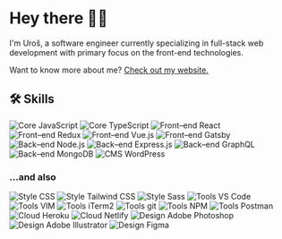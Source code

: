 # Hey there 👋🏻

I'm Uroš, a software engineer currently specializing in full-stack web development with primary focus on the front-end technologies.

Want to know more about me? [Check out my website.]([https://unesic.dev](https://portfolio-six-kappa-58.vercel.app/))

## 🛠 Skills

<picture>
  <source media="(prefers-color-scheme: light)" srcset="https://img.shields.io/badge/Core-JavaScript-informational?style=flat&logo=JavaScript&logoColor=0586C7&labelColor=E9EFFB&color=D5E0F6" />
  <source media="(prefers-color-scheme: dark)" srcset="https://img.shields.io/badge/Core-JavaScript-informational?style=flat&logo=JavaScript&logoColor=00EAD0&labelColor=121721&color=1F2C47" />
  <img alt="Core JavaScript" src="https://img.shields.io/badge/Core-JavaScript-informational?style=flat&logo=JavaScript&logoColor=00EAD0&labelColor=121721&color=1F2C47" />
</picture>
<picture>
  <source media="(prefers-color-scheme: light)" srcset="https://img.shields.io/badge/Core-TypeScript-informational?style=flat&logo=TypeScript&logoColor=0586C7&labelColor=E9EFFB&color=D5E0F6" />
  <source media="(prefers-color-scheme: dark)" srcset="https://img.shields.io/badge/Core-TypeScript-informational?style=flat&logo=TypeScript&logoColor=00EAD0&labelColor=121721&color=1F2C47" />
  <img alt="Core TypeScript" src="https://img.shields.io/badge/Core-TypeScript-informational?style=flat&logo=TypeScript&logoColor=00EAD0&labelColor=121721&color=1F2C47" />
</picture>
<picture>
  <source media="(prefers-color-scheme: light)" srcset="https://img.shields.io/badge/Front–end-React-informational?style=flat&logo=React&logoColor=0586C7&labelColor=E9EFFB&color=D5E0F6" />
  <source media="(prefers-color-scheme: dark)" srcset="https://img.shields.io/badge/Front–end-React-informational?style=flat&logo=React&logoColor=00EAD0&labelColor=121721&color=1F2C47" />
  <img alt="Front–end React" src="https://img.shields.io/badge/Front–end-React-informational?style=flat&logo=React&logoColor=00EAD0&labelColor=121721&color=1F2C47" />
</picture>
<picture>
  <source media="(prefers-color-scheme: light)" srcset="https://img.shields.io/badge/Front–end-Redux-informational?style=flat&logo=Redux&logoColor=0586C7&labelColor=E9EFFB&color=D5E0F6" />
  <source media="(prefers-color-scheme: dark)" srcset="https://img.shields.io/badge/Front–end-Redux-informational?style=flat&logo=Redux&logoColor=00EAD0&labelColor=121721&color=1F2C47" />
  <img alt="Front–end Redux" src="https://img.shields.io/badge/Front–end-Redux-informational?style=flat&logo=Redux&logoColor=00EAD0&labelColor=121721&color=1F2C47" />
</picture>
<picture>
  <source media="(prefers-color-scheme: light)" srcset="https://img.shields.io/badge/Front–end-Vue.js-informational?style=flat&logo=Vue.js&logoColor=0586C7&labelColor=E9EFFB&color=D5E0F6" />
  <source media="(prefers-color-scheme: dark)" srcset="https://img.shields.io/badge/Front–end-Vue.js-informational?style=flat&logo=Vue.js&logoColor=00EAD0&labelColor=121721&color=1F2C47" />
  <img alt="Front–end Vue.js" src="https://img.shields.io/badge/Front–end-Vue.js-informational?style=flat&logo=Vue.js&logoColor=00EAD0&labelColor=121721&color=1F2C47" />
</picture>
<picture>
  <source media="(prefers-color-scheme: light)" srcset="https://img.shields.io/badge/Front–end-Gatsby-informational?style=flat&logo=Gatsby&logoColor=0586C7&labelColor=E9EFFB&color=D5E0F6" />
  <source media="(prefers-color-scheme: dark)" srcset="https://img.shields.io/badge/Front–end-Gatsby-informational?style=flat&logo=Gatsby&logoColor=00EAD0&labelColor=121721&color=1F2C47" />
  <img alt="Front–end Gatsby" src="https://img.shields.io/badge/Front–end-Gatsby-informational?style=flat&logo=Gatsby&logoColor=00EAD0&labelColor=121721&color=1F2C47" />
</picture>
<picture>
  <source media="(prefers-color-scheme: light)" srcset="https://img.shields.io/badge/Back–end-Node.js-informational?style=flat&logo=Node.js&logoColor=0586C7&labelColor=E9EFFB&color=D5E0F6" />
  <source media="(prefers-color-scheme: dark)" srcset="https://img.shields.io/badge/Back–end-Node.js-informational?style=flat&logo=Node.js&logoColor=00EAD0&labelColor=121721&color=1F2C47" />
  <img alt="Back–end Node.js" src="https://img.shields.io/badge/Back–end-Node.js-informational?style=flat&logo=Node.js&logoColor=00EAD0&labelColor=121721&color=1F2C47" />
</picture>
<picture>
  <source media="(prefers-color-scheme: light)" srcset="https://img.shields.io/badge/Back–end-Express.js-informational?style=flat&logo=Express&logoColor=0586C7&labelColor=E9EFFB&color=D5E0F6" />
  <source media="(prefers-color-scheme: dark)" srcset="https://img.shields.io/badge/Back–end-Express.js-informational?style=flat&logo=Express&logoColor=00EAD0&labelColor=121721&color=1F2C47" />
  <img alt="Back–end Express.js" src="https://img.shields.io/badge/Back–end-Express.js-informational?style=flat&logo=Express&logoColor=00EAD0&labelColor=121721&color=1F2C47" />
</picture>
<picture>
  <source media="(prefers-color-scheme: light)" srcset="https://img.shields.io/badge/Back–end-GraphQL-informational?style=flat&logo=GraphQL&logoColor=0586C7&labelColor=E9EFFB&color=D5E0F6" />
  <source media="(prefers-color-scheme: dark)" srcset="https://img.shields.io/badge/Back–end-GraphQL-informational?style=flat&logo=GraphQL&logoColor=00EAD0&labelColor=121721&color=1F2C47" />
  <img alt="Back–end GraphQL" src="https://img.shields.io/badge/Back–end-GraphQL-informational?style=flat&logo=GraphQL&logoColor=00EAD0&labelColor=121721&color=1F2C47" />
</picture>
<picture>
  <source media="(prefers-color-scheme: light)" srcset="https://img.shields.io/badge/Back–end-MongoDB-informational?style=flat&logo=MongoDB&logoColor=0586C7&labelColor=E9EFFB&color=D5E0F6" />
  <source media="(prefers-color-scheme: dark)" srcset="https://img.shields.io/badge/Back–end-MongoDB-informational?style=flat&logo=MongoDB&logoColor=00EAD0&labelColor=121721&color=1F2C47" />
  <img alt="Back–end MongoDB" src="https://img.shields.io/badge/Back–end-MongoDB-informational?style=flat&logo=MongoDB&logoColor=00EAD0&labelColor=121721&color=1F2C47" />
</picture>
<picture>
  <source media="(prefers-color-scheme: light)" srcset="https://img.shields.io/badge/CMS-WordPress-informational?style=flat&logo=WordPress&logoColor=0586C7&labelColor=E9EFFB&color=D5E0F6" />
  <source media="(prefers-color-scheme: dark)" srcset="https://img.shields.io/badge/CMS-WordPress-informational?style=flat&logo=WordPress&logoColor=00EAD0&labelColor=121721&color=1F2C47" />
  <img alt="CMS WordPress" src="https://img.shields.io/badge/CMS-WordPress-informational?style=flat&logo=WordPress&logoColor=00EAD0&labelColor=121721&color=1F2C47" />
</picture>

### ...and also

<picture>
  <source media="(prefers-color-scheme: light)" srcset="https://img.shields.io/badge/Style-CSS-informational?style=flat&logo=css3&logoColor=0586C7&labelColor=E9EFFB&color=D5E0F6" />
  <source media="(prefers-color-scheme: dark)" srcset="https://img.shields.io/badge/Style-CSS-informational?style=flat&logo=css3&logoColor=00EAD0&labelColor=121721&color=1F2C47" />
  <img alt="Style CSS" src="https://img.shields.io/badge/Style-CSS-informational?style=flat&logo=css3&logoColor=00EAD0&labelColor=121721&color=1F2C47" />
</picture>
<picture>
  <source media="(prefers-color-scheme: light)" srcset="https://img.shields.io/badge/Style-Tailwind_CSS-informational?style=flat&logo=Tailwind-CSS&logoColor=0586C7&labelColor=E9EFFB&color=D5E0F6" />
  <source media="(prefers-color-scheme: dark)" srcset="https://img.shields.io/badge/Style-Tailwind_CSS-informational?style=flat&logo=Tailwind-CSS&logoColor=00EAD0&labelColor=121721&color=1F2C47" />
  <img alt="Style Tailwind CSS" src="https://img.shields.io/badge/Style-Tailwind_CSS-informational?style=flat&logo=Tailwind-CSS&logoColor=00EAD0&labelColor=121721&color=1F2C47" />
</picture>
<picture>
  <source media="(prefers-color-scheme: light)" srcset="https://img.shields.io/badge/Style-Sass-informational?style=flat&logo=Sass&logoColor=0586C7&labelColor=E9EFFB&color=D5E0F6" />
  <source media="(prefers-color-scheme: dark)" srcset="https://img.shields.io/badge/Style-Sass-informational?style=flat&logo=Sass&logoColor=00EAD0&labelColor=121721&color=1F2C47" />
  <img alt="Style Sass" src="https://img.shields.io/badge/Style-Sass-informational?style=flat&logo=Sass&logoColor=00EAD0&labelColor=121721&color=1F2C47" />
</picture>
<picture>
  <source media="(prefers-color-scheme: light)" srcset="https://img.shields.io/badge/Tools-VS_Code-informational?style=flat&logo=Visual-Studio-Code&logoColor=0586C7&labelColor=E9EFFB&color=D5E0F6" />
  <source media="(prefers-color-scheme: dark)" srcset="https://img.shields.io/badge/Tools-VS_Code-informational?style=flat&logo=Visual-Studio-Code&logoColor=00EAD0&labelColor=121721&color=1F2C47" />
  <img alt="Tools VS Code" src="https://img.shields.io/badge/Tools-VS_Code-informational?style=flat&logo=Visual-Studio-Code&logoColor=00EAD0&labelColor=121721&color=1F2C47" />
</picture>
<picture>
  <source media="(prefers-color-scheme: light)" srcset="https://img.shields.io/badge/Tools-VIM-informational?style=flat&logo=VIM&logoColor=0586C7&labelColor=E9EFFB&color=D5E0F6" />
  <source media="(prefers-color-scheme: dark)" srcset="https://img.shields.io/badge/Tools-VIM-informational?style=flat&logo=VIM&logoColor=00EAD0&labelColor=121721&color=1F2C47" />
  <img alt="Tools VIM" src="https://img.shields.io/badge/Tools-VIM-informational?style=flat&logo=VIM&logoColor=00EAD0&labelColor=121721&color=1F2C47" />
</picture>
<picture>
  <source media="(prefers-color-scheme: light)" srcset="https://img.shields.io/badge/Tools-iTerm2-informational?style=flat&logo=iTerm2&logoColor=0586C7&labelColor=E9EFFB&color=D5E0F6" />
  <source media="(prefers-color-scheme: dark)" srcset="https://img.shields.io/badge/Tools-iTerm2-informational?style=flat&logo=iTerm2&logoColor=00EAD0&labelColor=121721&color=1F2C47" />
  <img alt="Tools iTerm2" src="https://img.shields.io/badge/Tools-iTerm2-informational?style=flat&logo=iTerm2&logoColor=00EAD0&labelColor=121721&color=1F2C47" />
</picture>
<picture>
  <source media="(prefers-color-scheme: light)" srcset="https://img.shields.io/badge/Tools-git-informational?style=flat&logo=git&logoColor=0586C7&labelColor=E9EFFB&color=D5E0F6" />
  <source media="(prefers-color-scheme: dark)" srcset="https://img.shields.io/badge/Tools-git-informational?style=flat&logo=git&logoColor=00EAD0&labelColor=121721&color=1F2C47" />
  <img alt="Tools git" src="https://img.shields.io/badge/Tools-git-informational?style=flat&logo=git&logoColor=00EAD0&labelColor=121721&color=1F2C47" />
</picture>
<picture>
  <source media="(prefers-color-scheme: light)" srcset="https://img.shields.io/badge/Tools-NPM-informational?style=flat&logo=npm&logoColor=0586C7&labelColor=E9EFFB&color=D5E0F6" />
  <source media="(prefers-color-scheme: dark)" srcset="https://img.shields.io/badge/Tools-NPM-informational?style=flat&logo=npm&logoColor=00EAD0&labelColor=121721&color=1F2C47" />
  <img alt="Tools NPM" src="https://img.shields.io/badge/Tools-NPM-informational?style=flat&logo=npm&logoColor=00EAD0&labelColor=121721&color=1F2C47" />
</picture>
<picture>
  <source media="(prefers-color-scheme: light)" srcset="https://img.shields.io/badge/Tools-Postman-informational?style=flat&logo=Postman&logoColor=0586C7&labelColor=E9EFFB&color=D5E0F6" />
  <source media="(prefers-color-scheme: dark)" srcset="https://img.shields.io/badge/Tools-Postman-informational?style=flat&logo=Postman&logoColor=00EAD0&labelColor=121721&color=1F2C47" />
  <img alt="Tools Postman" src="https://img.shields.io/badge/Tools-Postman-informational?style=flat&logo=Postman&logoColor=00EAD0&labelColor=121721&color=1F2C47" />
</picture>
<picture>
  <source media="(prefers-color-scheme: light)" srcset="https://img.shields.io/badge/Cloud-Heroku-informational?style=flat&logo=heroku&logoColor=0586C7&labelColor=E9EFFB&color=D5E0F6" />
  <source media="(prefers-color-scheme: dark)" srcset="https://img.shields.io/badge/Cloud-Heroku-informational?style=flat&logo=heroku&logoColor=00EAD0&labelColor=121721&color=1F2C47" />
  <img alt="Cloud Heroku" src="https://img.shields.io/badge/Cloud-Heroku-informational?style=flat&logo=heroku&logoColor=00EAD0&labelColor=121721&color=1F2C47" />
</picture>
<picture>
  <source media="(prefers-color-scheme: light)" srcset="https://img.shields.io/badge/Cloud-Netlify-informational?style=flat&logo=netlify&logoColor=0586C7&labelColor=E9EFFB&color=D5E0F6" />
  <source media="(prefers-color-scheme: dark)" srcset="https://img.shields.io/badge/Cloud-Netlify-informational?style=flat&logo=netlify&logoColor=00EAD0&labelColor=121721&color=1F2C47" />
  <img alt="Cloud Netlify" src="https://img.shields.io/badge/Cloud-Netlify-informational?style=flat&logo=netlify&logoColor=00EAD0&labelColor=121721&color=1F2C47" />
</picture>
<picture>
  <source media="(prefers-color-scheme: light)" srcset="https://img.shields.io/badge/Design-Adobe_Photoshop-informational?style=flat&logo=Adobe-Photoshop&logoColor=0586C7&labelColor=E9EFFB&color=D5E0F6" />
  <source media="(prefers-color-scheme: dark)" srcset="https://img.shields.io/badge/Design-Adobe_Photoshop-informational?style=flat&logo=Adobe-Photoshop&logoColor=00EAD0&labelColor=121721&color=1F2C47" />
  <img alt="Design Adobe Photoshop" src="https://img.shields.io/badge/Design-Adobe_Photoshop-informational?style=flat&logo=Adobe-Photoshop&logoColor=00EAD0&labelColor=121721&color=1F2C47" />
</picture>
<picture>
  <source media="(prefers-color-scheme: light)" srcset="https://img.shields.io/badge/Design-Adobe_Illustrator-informational?style=flat&logo=Adobe-Illustrator&logoColor=0586C7&labelColor=E9EFFB&color=D5E0F6" />
  <source media="(prefers-color-scheme: dark)" srcset="https://img.shields.io/badge/Design-Adobe_Illustrator-informational?style=flat&logo=Adobe-Illustrator&logoColor=00EAD0&labelColor=121721&color=1F2C47" />
  <img alt="Design Adobe Illustrator" src="https://img.shields.io/badge/Design-Adobe_Illustrator-informational?style=flat&logo=Adobe-Illustrator&logoColor=00EAD0&labelColor=121721&color=1F2C47" />
</picture>
<picture>
  <source media="(prefers-color-scheme: light)" srcset="https://img.shields.io/badge/Design-Figma-informational?style=flat&logo=Figma&logoColor=0586C7&labelColor=E9EFFB&color=D5E0F6" />
  <source media="(prefers-color-scheme: dark)" srcset="https://img.shields.io/badge/Design-Figma-informational?style=flat&logo=Figma&logoColor=00EAD0&labelColor=121721&color=1F2C47" />
  <img alt="Design Figma" src="https://img.shields.io/badge/Design-Figma-informational?style=flat&logo=Figma&logoColor=00EAD0&labelColor=121721&color=1F2C47" />
</picture>

